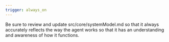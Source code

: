 ```yaml
---
trigger: always_on
---
```


Be sure to review and update src/core/systemModel.md so that it always accurately reflects the way the agent works so that it has an understanding and awareness of how it functions.